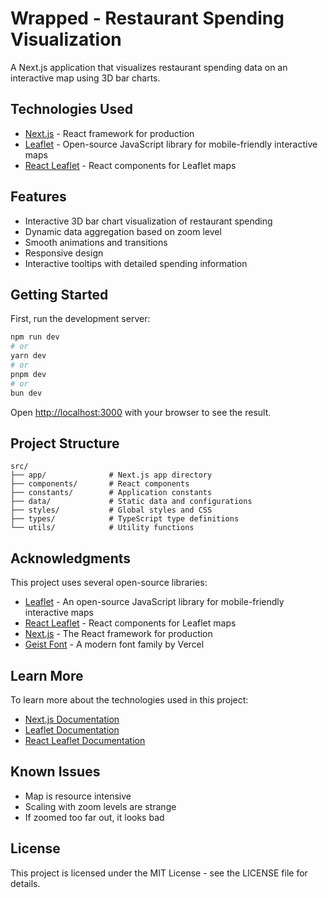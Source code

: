 # Wrapped - Restaurant Spending Visualization

A Next.js application that visualizes restaurant spending data on an interactive map using 3D bar charts.

## Technologies Used

- [Next.js](https://nextjs.org) - React framework for production
- [Leaflet](https://leafletjs.com/) - Open-source JavaScript library for mobile-friendly interactive maps
- [React Leaflet](https://react-leaflet.js.org/) - React components for Leaflet maps

## Features

- Interactive 3D bar chart visualization of restaurant spending
- Dynamic data aggregation based on zoom level
- Smooth animations and transitions
- Responsive design
- Interactive tooltips with detailed spending information

## Getting Started

First, run the development server:

```bash
npm run dev
# or
yarn dev
# or
pnpm dev
# or
bun dev
```

Open [http://localhost:3000](http://localhost:3000) with your browser to see the result.

## Project Structure

```
src/
├── app/              # Next.js app directory
├── components/       # React components
├── constants/        # Application constants
├── data/             # Static data and configurations
├── styles/           # Global styles and CSS
├── types/            # TypeScript type definitions
└── utils/            # Utility functions
```

## Acknowledgments

This project uses several open-source libraries:

- [Leaflet](https://leafletjs.com/) - An open-source JavaScript library for mobile-friendly interactive maps
- [React Leaflet](https://react-leaflet.js.org/) - React components for Leaflet maps
- [Next.js](https://nextjs.org) - The React framework for production
- [Geist Font](https://vercel.com/font) - A modern font family by Vercel

## Learn More

To learn more about the technologies used in this project:

- [Next.js Documentation](https://nextjs.org/docs)
- [Leaflet Documentation](https://leafletjs.com/reference.html)
- [React Leaflet Documentation](https://react-leaflet.js.org/docs/start-introduction)

## Known Issues

- Map is resource intensive
- Scaling with zoom levels are strange
- If zoomed too far out, it looks bad

## License

This project is licensed under the MIT License - see the LICENSE file for details.

